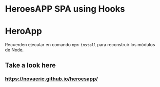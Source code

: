 # HeroesAPP SPA using Hooks






# HeroApp

Recuerden ejecutar en comando ```npm install``` para reconstruir los módulos de Node.

## Take a look here 
### https://novaeric.github.io/heroesapp/

